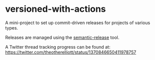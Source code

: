 # versioned-with-actions

A mini-project to set up commit-driven releases for projects of various types.

Releases are managed using the [semantic-release](https://semantic-release.gitbook.io/) tool.

A Twitter thread tracking progress can be found at: https://twitter.com/theotherelliott/status/1370846650411978757